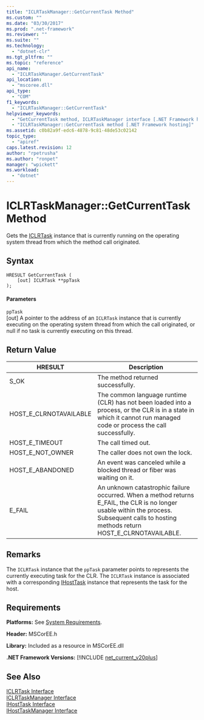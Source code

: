 ```yaml
---
title: "ICLRTaskManager::GetCurrentTask Method"
ms.custom: ""
ms.date: "03/30/2017"
ms.prod: ".net-framework"
ms.reviewer: ""
ms.suite: ""
ms.technology: 
  - "dotnet-clr"
ms.tgt_pltfrm: ""
ms.topic: "reference"
api_name: 
  - "ICLRTaskManager.GetCurrentTask"
api_location: 
  - "mscoree.dll"
api_type: 
  - "COM"
f1_keywords: 
  - "ICLRTaskManager::GetCurrentTask"
helpviewer_keywords: 
  - "GetCurrentTask method, ICLRTaskManager interface [.NET Framework hosting]"
  - "ICLRTaskManager::GetCurrentTask method [.NET Framework hosting]"
ms.assetid: c0b82a9f-edc6-4878-9c81-48de53c02142
topic_type: 
  - "apiref"
caps.latest.revision: 12
author: "rpetrusha"
ms.author: "ronpet"
manager: "wpickett"
ms.workload: 
  - "dotnet"
---
```

# ICLRTaskManager::GetCurrentTask Method
Gets the [ICLRTask](../../../../docs/framework/unmanaged-api/hosting/iclrtask-interface.md) instance that is currently running on the operating system thread from which the method call originated.  
  
## Syntax  
  
```  
HRESULT GetCurrentTask (  
    [out] ICLRTask **ppTask  
);  
```  
  
#### Parameters  
 `ppTask`  
 [out] A pointer to the address of an `ICLRTask` instance that is currently executing on the operating system thread from which the call originated, or null if no task is currently executing on this thread.  
  
## Return Value  
  
|HRESULT|Description|  
|-------------|-----------------|  
|S_OK|The method returned successfully.|  
|HOST_E_CLRNOTAVAILABLE|The common language runtime (CLR) has not been loaded into a process, or the CLR is in a state in which it cannot run managed code or process the call successfully.|  
|HOST_E_TIMEOUT|The call timed out.|  
|HOST_E_NOT_OWNER|The caller does not own the lock.|  
|HOST_E_ABANDONED|An event was canceled while a blocked thread or fiber was waiting on it.|  
|E_FAIL|An unknown catastrophic failure occurred. When a method returns E_FAIL, the CLR is no longer usable within the process. Subsequent calls to hosting methods return HOST_E_CLRNOTAVAILABLE.|  
  
## Remarks  
 The `ICLRTask` instance that the `ppTask` parameter points to represents the currently executing task for the CLR. The `ICLRTask` instance is associated with a corresponding [IHostTask](../../../../docs/framework/unmanaged-api/hosting/ihosttask-interface.md) instance that represents the task for the host.  
  
## Requirements  
 **Platforms:** See [System Requirements](../../../../docs/framework/get-started/system-requirements.md).  
  
 **Header:** MSCorEE.h  
  
 **Library:** Included as a resource in MSCorEE.dll  
  
 **.NET Framework Versions:** [!INCLUDE [net_current_v20plus](../../../../includes/net-current-v20plus-md.md)]  
  
## See Also  
 [ICLRTask Interface](../../../../docs/framework/unmanaged-api/hosting/iclrtask-interface.md)  
 [ICLRTaskManager Interface](../../../../docs/framework/unmanaged-api/hosting/iclrtaskmanager-interface.md)  
 [IHostTask Interface](../../../../docs/framework/unmanaged-api/hosting/ihosttask-interface.md)  
 [IHostTaskManager Interface](../../../../docs/framework/unmanaged-api/hosting/ihosttaskmanager-interface.md)
